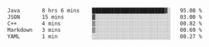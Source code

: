 <!--START_SECTION:waka-->

```txt
Java       8 hrs 6 mins    ███████████████████████▓░   95.08 %
JSON       15 mins         ▓░░░░░░░░░░░░░░░░░░░░░░░░   03.00 %
C++        4 mins          ▒░░░░░░░░░░░░░░░░░░░░░░░░   00.82 %
Markdown   3 mins          ▒░░░░░░░░░░░░░░░░░░░░░░░░   00.69 %
YAML       1 min           ░░░░░░░░░░░░░░░░░░░░░░░░░   00.27 %
```

<!--END_SECTION:waka-->
